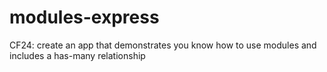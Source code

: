 modules-express
===============

CF24: create an app that demonstrates you know how to use modules and includes a has-many relationship
